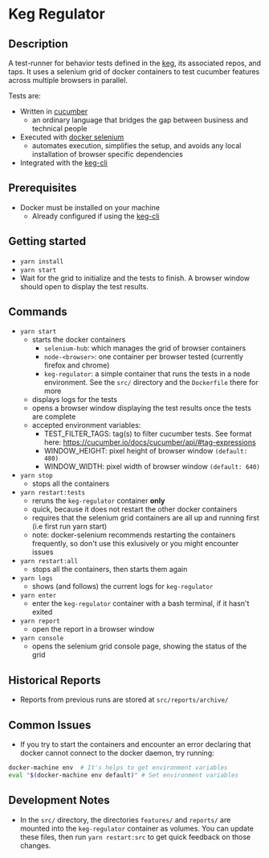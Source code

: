 # Keg Regulator

## Description

A test-runner for behavior tests defined in the [keg](https://github.com/simpleviewinc/keg-core), its associated repos, and taps. It uses a selenium grid of docker containers to test cucumber features across multiple browsers in parallel.

Tests are:

* Written in [cucumber](https://cucumber.io/)
  * an ordinary language that bridges the gap between business and technical people
* Executed with [docker selenium](https://github.com/SeleniumHQ/docker-selenium)
  * automates execution, simplifies the setup, and avoids any local installation of browser specific dependencies
* Integrated with the [keg-cli](https://github.com/simpleviewinc/keg-cli)

## Prerequisites

* Docker must be installed on your machine
  * Already configured if using the [keg-cli](https://github.com/simpleviewinc/keg-cli)

## Getting started

* `yarn install`
* `yarn start`
* Wait for the grid to initialize and the tests to finish. A browser window should open to display the test results.

## Commands

* `yarn start`
  * starts the docker containers
    * `selenium-hub`: which manages the grid of browser containers
    * `node-<browser>`: one container per browser tested (currently firefox and chrome)
    * `keg-regulator`: a simple container that runs the tests in a node environment. See the `src/` directory and the `Dockerfile` there for more
  * displays logs for the tests
  * opens a browser window displaying the test results once the tests are complete
  * accepted environment variables:
    * TEST_FILTER_TAGS: tag(s) to filter cucumber tests. See format here: https://cucumber.io/docs/cucumber/api/#tag-expressions
    * WINDOW_HEIGHT: pixel height of browser window `(default: 480)`
    * WINDOW_WIDTH: pixel width of browser window `(default: 640)`
* `yarn stop`
  * stops all the containers
* `yarn restart:tests`
  * reruns the `keg-regulator` container **only**
  * quick, because it does not restart the other docker containers
  * requires that the selenium grid containers are all up and running first (i.e first run yarn start)
  * note: docker-selenium recommends restarting the containers frequently, so don't use this exlusively or you might encounter issues
* `yarn restart:all`
  * stops all the containers, then starts them again
* `yarn logs`
  * shows (and follows) the current logs for `keg-regulator`
* `yarn enter`
  * enter the `keg-regulator` container with a bash terminal, if it hasn't exited
* `yarn report`
  * open the report in a browser window
* `yarn console`
  * opens the selenium grid console page, showing the status of the grid

## Historical Reports

* Reports from previous runs are stored at `src/reports/archive/`

## Common Issues

* If you try to start the containers and encounter an error declaring that docker cannot connect to the docker daemon, try running:

```bash
docker-machine env  # It's helps to get environment variables
eval "$(docker-machine env default)" # Set environment variables
```

## Development Notes

* In the `src/` directory, the directories `features/` and `reports/` are mounted into the `keg-regulator` container as volumes. You can update these files, then run `yarn restart:src` to get quick feedback on those changes.
